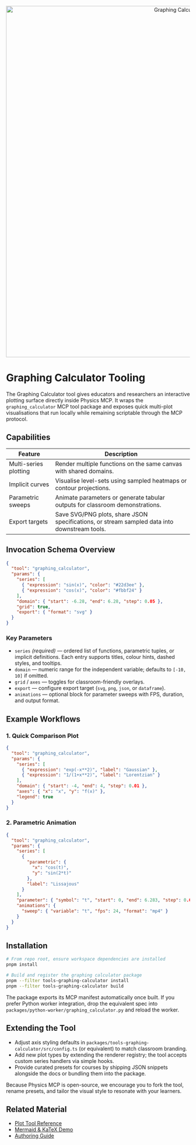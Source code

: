 <p align="center">
  <img src="../assets/svg/experiment-orchestrator-hero.svg" width="960" alt="Graphing Calculator Tool" />
</p>

# Graphing Calculator Tooling

The Graphing Calculator tool gives educators and researchers an interactive plotting surface directly inside Physics MCP. It wraps the `graphing_calculator` MCP tool package and exposes quick multi-plot visualisations that run locally while remaining scriptable through the MCP protocol.

## Capabilities

| Feature | Description |
| ------- | ----------- |
| Multi-series plotting | Render multiple functions on the same canvas with shared domains. |
| Implicit curves | Visualise level-sets using sampled heatmaps or contour projections. |
| Parametric sweeps | Animate parameters or generate tabular outputs for classroom demonstrations. |
| Export targets | Save SVG/PNG plots, share JSON specifications, or stream sampled data into downstream tools. |

## Invocation Schema Overview

```json
{
  "tool": "graphing_calculator",
  "params": {
    "series": [
      { "expression": "sin(x)", "color": "#22d3ee" },
      { "expression": "cos(x)", "color": "#fbbf24" }
    ],
    "domain": { "start": -6.28, "end": 6.28, "step": 0.05 },
    "grid": true,
    "export": { "format": "svg" }
  }
}
```

### Key Parameters

- `series` *(required)* — ordered list of functions, parametric tuples, or implicit definitions. Each entry supports titles, colour hints, dashed styles, and tooltips.
- `domain` — numeric range for the independent variable; defaults to `[-10, 10]` if omitted.
- `grid` / `axes` — toggles for classroom-friendly overlays.
- `export` — configure export target (`svg`, `png`, `json`, or `dataframe`).
- `animations` — optional block for parameter sweeps with FPS, duration, and output format.

## Example Workflows

### 1. Quick Comparison Plot

```json
{
  "tool": "graphing_calculator",
  "params": {
    "series": [
      { "expression": "exp(-x**2)", "label": "Gaussian" },
      { "expression": "1/(1+x**2)", "label": "Lorentzian" }
    ],
    "domain": { "start": -4, "end": 4, "step": 0.01 },
    "axes": { "x": "x", "y": "f(x)" },
    "legend": true
  }
}
```

### 2. Parametric Animation

```json
{
  "tool": "graphing_calculator",
  "params": {
    "series": [
      {
        "parametric": {
          "x": "cos(t)",
          "y": "sin(2*t)"
        },
        "label": "Lissajous"
      }
    ],
    "parameter": { "symbol": "t", "start": 0, "end": 6.283, "step": 0.01 },
    "animations": {
      "sweep": { "variable": "t", "fps": 24, "format": "mp4" }
    }
  }
}
```

## Installation

```bash
# From repo root, ensure workspace dependencies are installed
pnpm install

# Build and register the graphing calculator package
pnpm --filter tools-graphing-calculator install
pnpm --filter tools-graphing-calculator build
```

The package exports its MCP manifest automatically once built. If you prefer Python worker integration, drop the equivalent spec into `packages/python-worker/graphing_calculator.py` and reload the worker.

## Extending the Tool

- Adjust axis styling defaults in `packages/tools-graphing-calculator/src/config.ts` (or equivalent) to match classroom branding.
- Add new plot types by extending the renderer registry; the tool accepts custom series handlers via simple hooks.
- Provide curated presets for courses by shipping JSON snippets alongside the docs or bundling them into the package.

Because Physics MCP is open-source, we encourage you to fork the tool, rename presets, and tailor the visual style to resonate with your learners.

## Related Material

- [Plot Tool Reference](Plot.md)
- [Mermaid & KaTeX Demo](../examples/mermaid-and-math.md)
- [Authoring Guide](../contrib/authoring.md)
